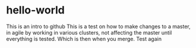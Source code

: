 # hello-world
This is an intro to github
This is a test on how to make changes to a master, in agile by working in various clusters, not affecting the master until everything is tested. Which is then when you merge. 
Test again
